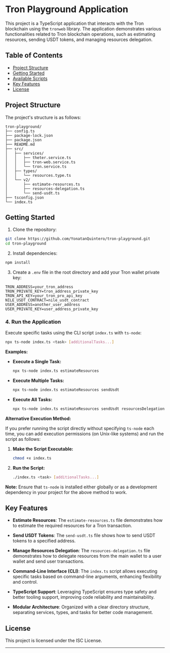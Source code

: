 # Tron Playground Application

This project is a TypeScript application that interacts with the Tron blockchain using the `tronweb` library. The application demonstrates various functionalities related to Tron blockchain operations, such as estimating resources, sending USDT tokens, and managing resources delegation.

## Table of Contents

- [Project Structure](#project-structure)
- [Getting Started](#getting-started)
- [Available Scripts](#available-scripts)
- [Key Features](#key-features)
- [License](#license)

## Project Structure

The project's structure is as follows:

```
tron-playground/
├── config.ts
├── package-lock.json
├── package.json
├── README.md
├── src/
│   ├── services/
│   │   ├── theter.service.ts
│   │   ├── tron-web.service.ts
│   │   └── tron.service.ts
│   ├── types/
│   │   └── resources.type.ts
│   └── v2/
│       ├── estimate-resources.ts
│       ├── resources-delegation.ts
│       └── send-usdt.ts
├── tsconfig.json
└── index.ts
```

## Getting Started

1. Clone the repository:

```bash
git clone https://github.com/YonatanQuintero/tron-playground.git
cd tron-playground
```

2. Install dependencies:

```bash
npm install
```

3. Create a `.env` file in the root directory and add your Tron wallet private key:

```
TRON_ADDRESS=your_tron_address
TRON_PRIVATE_KEY=tron_address_private_key
TRON_API_KEY=your_tron_pro_api_key
NILE_USDT_CONTRACT=nile_usdt_contract
USER_ADDRESS=another_user_address
USER_PRIVATE_KEY=user_address_private_key
```

### 4. Run the Application

Execute specific tasks using the CLI script `index.ts` with `ts-node`:

```bash
npx ts-node index.ts <task> [additionalTasks...]
```

**Examples:**

- **Execute a Single Task:**

  ```bash
  npx ts-node index.ts estimateResources
  ```

- **Execute Multiple Tasks:**

  ```bash
  npx ts-node index.ts estimateResources sendUsdt
  ```

- **Execute All Tasks:**

  ```bash
  npx ts-node index.ts estimateResources sendUsdt resourcesDelegation
  ```

**Alternative Execution Method:**

If you prefer running the script directly without specifying `ts-node` each time, you can add execution permissions (on Unix-like systems) and run the script as follows:

1. **Make the Script Executable:**

   ```bash
   chmod +x index.ts
   ```

2. **Run the Script:**

   ```bash
   ./index.ts <task> [additionalTasks...]
   ```

**Note:** Ensure that `ts-node` is installed either globally or as a development dependency in your project for the above method to work.

## Key Features

- **Estimate Resources**: The `estimate-resources.ts` file demonstrates how to estimate the required resources for a Tron transaction.
  
- **Send USDT Tokens**: The `send-usdt.ts` file shows how to send USDT tokens to a specified address.
  
- **Manage Resources Delegation**: The `resources-delegation.ts` file demonstrates how to delegate resources from the main wallet to a user wallet and send user transactions.
  
- **Command-Line Interface (CLI)**: The `index.ts` script allows executing specific tasks based on command-line arguments, enhancing flexibility and control.
  
- **TypeScript Support**: Leveraging TypeScript ensures type safety and better tooling support, improving code reliability and maintainability.
  
- **Modular Architecture**: Organized with a clear directory structure, separating services, types, and tasks for better code management.

## License

This project is licensed under the ISC License.

---